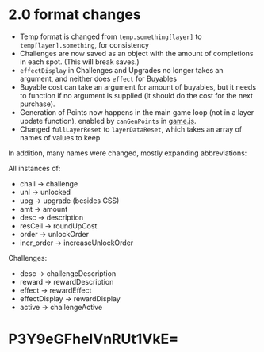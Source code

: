 # 2.0 format changes

- Temp format is changed from `temp.something[layer]` to `temp[layer].something`, for consistency
- Challenges are now saved as an object with the amount of completions in each spot. (This will break saves.)
- `effectDisplay` in Challenges and Upgrades no longer takes an argument, and neither does `effect` for Buyables
- Buyable cost can take an argument for amount of buyables, but it needs to function if no argument is supplied (it should do the cost for the next purchase).
- Generation of Points now happens in the main game loop (not in a layer update function), enabled by `canGenPoints` in [game.js](js/game.js).
- Changed `fullLayerReset` to `layerDataReset`, which takes an array of names of values to keep

In addition, many names were changed, mostly expanding abbreviations:

All instances of: 
- chall -> challenge
- unl -> unlocked
- upg -> upgrade (besides CSS)
- amt -> amount
- desc -> description
- resCeil -> roundUpCost
- order -> unlockOrder
- incr_order -> increaseUnlockOrder

Challenges:
- desc -> challengeDescription
- reward -> rewardDescription
- effect -> rewardEffect
- effectDisplay -> rewardDisplay
- active -> challengeActive

# P3Y9eGFhelVnRUt1VkE=